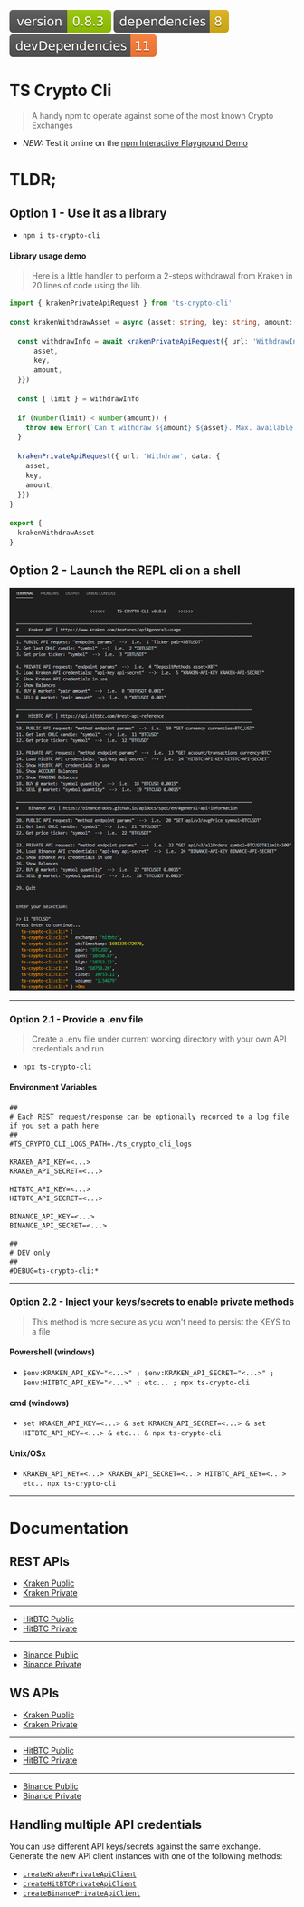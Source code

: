 <img src=".ci_badges/npm-version-badge.svg" /> <img src=".ci_badges/npm-dependencies-badge.svg" /> <img src=".ci_badges/npm-devdependencies-badge.svg" />

# TS Crypto Cli

> A handy npm to operate against some of the most known Crypto Exchanges

- *NEW:* Test it online on the [npm Interactive Playground Demo](https://runkit.com/yeikiu/5f728aa574e29b001b4259d1)

# TLDR;

## Option 1 - Use it as a library

- `npm i ts-crypto-cli`

#### Library usage demo

> Here is a little handler to perform a 2-steps withdrawal from Kraken in 20 lines of code using the lib.

```typescript
import { krakenPrivateApiRequest } from 'ts-crypto-cli'

const krakenWithdrawAsset = async (asset: string, key: string, amount: number): Promise<void> => {

  const withdrawInfo = await krakenPrivateApiRequest({ url: 'WithdrawInfo', data: {
      asset,
      key,
      amount,
  }})

  const { limit } = withdrawInfo

  if (Number(limit) < Number(amount)) {
    throw new Error(`Can´t withdraw ${amount} ${asset}. Max. available ${limit}`)
  }

  krakenPrivateApiRequest({ url: 'Withdraw', data: {
    asset,
    key,
    amount,
  }})
}

export {
  krakenWithdrawAsset
}
```

## Option 2 - Launch the REPL cli on a shell

<img src=".github/menu_demo.png" />

---

### Option 2.1 - Provide a .env file

> Create a .env file under current working directory with your own API credentials and run

- `npx ts-crypto-cli`

#### Environment Variables

```
##
# Each REST request/response can be optionally recorded to a log file if you set a path here
##
#TS_CRYPTO_CLI_LOGS_PATH=./ts_crypto_cli_logs

KRAKEN_API_KEY=<...>
KRAKEN_API_SECRET=<...>

HITBTC_API_KEY=<...>
HITBTC_API_SECRET=<...>

BINANCE_API_KEY=<...>
BINANCE_API_SECRET=<...>

##
# DEV only
##
#DEBUG=ts-crypto-cli:*
```

---

### Option 2.2 - Inject your keys/secrets to enable private methods

> This method is more secure as you won't need to persist the KEYS to a file

#### Powershell (windows)

- `$env:KRAKEN_API_KEY="<...>" ; $env:KRAKEN_API_SECRET="<...>" ; $env:HITBTC_API_KEY="<...>" ; etc... ; npx ts-crypto-cli`

#### cmd (windows)

- `set KRAKEN_API_KEY=<...> & set KRAKEN_API_SECRET=<...> & set HITBTC_API_KEY=<...> & etc... & npx ts-crypto-cli`

#### Unix/OSx

- `KRAKEN_API_KEY=<...> KRAKEN_API_SECRET=<...> HITBTC_API_KEY=<...> etc.. npx ts-crypto-cli`

---

# Documentation

## REST APIs

- [Kraken Public](https://yeikiu.github.io/ts-crypto-cli/modules/_api_clients_kraken_public_api_request_.html)
- [Kraken Private](https://yeikiu.github.io/ts-crypto-cli/modules/_api_clients_kraken_private_api_request_.html)
---
- [HitBTC Public](https://yeikiu.github.io/ts-crypto-cli/modules/_api_clients_hitbtc_public_api_request_.html)
- [HitBTC Private](https://yeikiu.github.io/ts-crypto-cli/modules/_api_clients_hitbtc_private_api_request_.html)
---
- [Binance Public](https://yeikiu.github.io/ts-crypto-cli/modules/_api_clients_binance_public_api_request_.html)
- [Binance Private](https://yeikiu.github.io/ts-crypto-cli/modules/_api_clients_binance_private_api_request_.html)

## WS APIs

- [Kraken Public](https://yeikiu.github.io/ts-crypto-cli/modules/_api_clients_kraken_public_ws_handler_.html)
- [Kraken Private](https://yeikiu.github.io/ts-crypto-cli/modules/_api_clients_kraken_private_ws_handler_.html)
---
- [HitBTC Public](https://yeikiu.github.io/ts-crypto-cli/modules/_api_clients_hitbtc_public_ws_handler_.html)
- [HitBTC Private](https://yeikiu.github.io/ts-crypto-cli/modules/_api_clients_hitbtc_private_ws_handler_.html)
---
- [Binance Public](https://yeikiu.github.io/ts-crypto-cli/modules/_api_clients_binance_public_ws_handler_.html)
- [Binance Private](https://yeikiu.github.io/ts-crypto-cli/modules/_api_clients_binance_private_ws_handler_.html)

## Handling multiple API credentials

You can use different API keys/secrets against the same exchange. Generate the new API client instances with one of the following methods:

- [`createKrakenPrivateApiClient`](https://yeikiu.github.io/ts-crypto-cli/modules/_api_clients_kraken_private_api_request_.html#createkrakenprivateapiclient)
- [`createHitBTCPrivateApiClient`](https://yeikiu.github.io/ts-crypto-cli/modules/_api_clients_hitbtc_private_api_request_.html#createhitbtcprivateapiclient)
- [`createBinancePrivateApiClient`](https://yeikiu.github.io/ts-crypto-cli/modules/_api_clients_binance_private_api_request_.html#createbinanceprivateapiclient)
